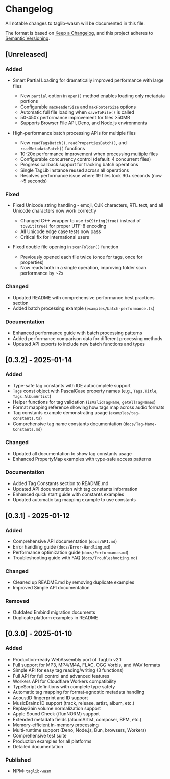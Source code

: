 # Changelog

All notable changes to taglib-wasm will be documented in this file.

The format is based on [Keep a Changelog](https://keepachangelog.com/en/1.0.0/),
and this project adheres to
[Semantic Versioning](https://semver.org/spec/v2.0.0.html).

## [Unreleased]

### Added

- Smart Partial Loading for dramatically improved performance with large files
  - New `partial` option in `open()` method enables loading only metadata
    portions
  - Configurable `maxHeaderSize` and `maxFooterSize` options
  - Automatic full file loading when `saveToFile()` is called
  - 50-450x performance improvement for files >50MB
  - Supports Browser File API, Deno, and Node.js environments

- High-performance batch processing APIs for multiple files
  - New `readTagsBatch()`, `readPropertiesBatch()`, and `readMetadataBatch()` functions
  - 10-20x performance improvement when processing multiple files
  - Configurable concurrency control (default: 4 concurrent files)
  - Progress callback support for tracking batch operations
  - Single TagLib instance reused across all operations
  - Resolves performance issue where 19 files took 90+ seconds (now ~5 seconds)

### Fixed

- Fixed Unicode string handling - emoji, CJK characters, RTL text, and all
  Unicode characters now work correctly
  - Changed C++ wrapper to use `toCString(true)` instead of `to8Bit(true)` for
    proper UTF-8 encoding
  - All Unicode edge case tests now pass
  - Critical fix for international users

- Fixed double file opening in `scanFolder()` function
  - Previously opened each file twice (once for tags, once for properties)
  - Now reads both in a single operation, improving folder scan performance by ~2x

### Changed

- Updated README with comprehensive performance best practices section
- Added batch processing example (`examples/batch-performance.ts`)

### Documentation

- Enhanced performance guide with batch processing patterns
- Added performance comparison data for different processing methods
- Updated API exports to include new batch functions and types

## [0.3.2] - 2025-01-14

### Added

- Type-safe tag constants with IDE autocomplete support
- `Tags` const object with PascalCase property names (e.g., `Tags.Title`,
  `Tags.AlbumArtist`)
- Helper functions for tag validation (`isValidTagName`, `getAllTagNames`)
- Format mapping reference showing how tags map across audio formats
- Tag constants example demonstrating usage (`examples/tag-constants.ts`)
- Comprehensive tag name constants documentation (`docs/Tag-Name-Constants.md`)

### Changed

- Updated all documentation to show tag constants usage
- Enhanced PropertyMap examples with type-safe access patterns

### Documentation

- Added Tag Constants section to README.md
- Updated API documentation with tag constants information
- Enhanced quick start guide with constants examples
- Updated automatic tag mapping example to use constants

## [0.3.1] - 2025-01-12

### Added

- Comprehensive API documentation (`docs/API.md`)
- Error handling guide (`docs/Error-Handling.md`)
- Performance optimization guide (`docs/Performance.md`)
- Troubleshooting guide with FAQ (`docs/Troubleshooting.md`)

### Changed

- Cleaned up README.md by removing duplicate examples
- Improved Simple API documentation

### Removed

- Outdated Embind migration documents
- Duplicate platform examples in README

## [0.3.0] - 2025-01-10

### Added

- Production-ready WebAssembly port of TagLib v2.1
- Full support for MP3, MP4/M4A, FLAC, OGG Vorbis, and WAV formats
- Simple API for easy tag reading/writing (3 functions)
- Full API for full control and advanced features
- Workers API for Cloudflare Workers compatibility
- TypeScript definitions with complete type safety
- Automatic tag mapping for format-agnostic metadata handling
- AcoustID fingerprint and ID support
- MusicBrainz ID support (track, release, artist, album, etc.)
- ReplayGain volume normalization support
- Apple Sound Check (iTunNORM) support
- Extended metadata fields (albumArtist, composer, BPM, etc.)
- Memory-efficient in-memory processing
- Multi-runtime support (Deno, Node.js, Bun, browsers, Workers)
- Comprehensive test suite
- Production examples for all platforms
- Detailed documentation

### Published

- NPM: `taglib-wasm`
